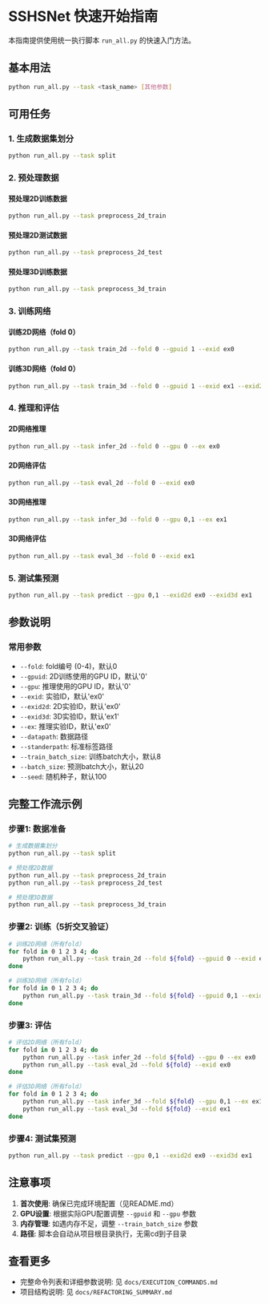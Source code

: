 # SSHSNet 快速开始指南

本指南提供使用统一执行脚本 `run_all.py` 的快速入门方法。

## 基本用法

```bash
python run_all.py --task <task_name> [其他参数]
```

## 可用任务

### 1. 生成数据集划分
```bash
python run_all.py --task split
```

### 2. 预处理数据

#### 预处理2D训练数据
```bash
python run_all.py --task preprocess_2d_train
```

#### 预处理2D测试数据
```bash
python run_all.py --task preprocess_2d_test
```

#### 预处理3D训练数据
```bash
python run_all.py --task preprocess_3d_train
```

### 3. 训练网络

#### 训练2D网络（fold 0）
```bash
python run_all.py --task train_2d --fold 0 --gpuid 1 --exid ex0
```

#### 训练3D网络（fold 0）
```bash
python run_all.py --task train_3d --fold 0 --gpuid 1 --exid ex1 --exid2d ex0
```

### 4. 推理和评估

#### 2D网络推理
```bash
python run_all.py --task infer_2d --fold 0 --gpu 0 --ex ex0
```

#### 2D网络评估
```bash
python run_all.py --task eval_2d --fold 0 --exid ex0
```

#### 3D网络推理
```bash
python run_all.py --task infer_3d --fold 0 --gpu 0,1 --ex ex1
```

#### 3D网络评估
```bash
python run_all.py --task eval_3d --fold 0 --exid ex1
```

### 5. 测试集预测
```bash
python run_all.py --task predict --gpu 0,1 --exid2d ex0 --exid3d ex1
```

## 参数说明

### 常用参数

- `--fold`: fold编号 (0-4)，默认0
- `--gpuid`: 2D训练使用的GPU ID，默认'0'
- `--gpu`: 推理使用的GPU ID，默认'0'
- `--exid`: 实验ID，默认'ex0'
- `--exid2d`: 2D实验ID，默认'ex0'
- `--exid3d`: 3D实验ID，默认'ex1'
- `--ex`: 推理实验ID，默认'ex0'
- `--datapath`: 数据路径
- `--standerpath`: 标准标签路径
- `--train_batch_size`: 训练batch大小，默认8
- `--batch_size`: 预测batch大小，默认20
- `--seed`: 随机种子，默认100

## 完整工作流示例

### 步骤1: 数据准备
```bash
# 生成数据集划分
python run_all.py --task split

# 预处理2D数据
python run_all.py --task preprocess_2d_train
python run_all.py --task preprocess_2d_test

# 预处理3D数据
python run_all.py --task preprocess_3d_train
```

### 步骤2: 训练（5折交叉验证）
```bash
# 训练2D网络（所有fold）
for fold in 0 1 2 3 4; do
    python run_all.py --task train_2d --fold ${fold} --gpuid 0 --exid ex0
done

# 训练3D网络（所有fold）
for fold in 0 1 2 3 4; do
    python run_all.py --task train_3d --fold ${fold} --gpuid 0,1 --exid ex1 --exid2d ex0
done
```

### 步骤3: 评估
```bash
# 评估2D网络（所有fold）
for fold in 0 1 2 3 4; do
    python run_all.py --task infer_2d --fold ${fold} --gpu 0 --ex ex0
    python run_all.py --task eval_2d --fold ${fold} --exid ex0
done

# 评估3D网络（所有fold）
for fold in 0 1 2 3 4; do
    python run_all.py --task infer_3d --fold ${fold} --gpu 0,1 --ex ex1
    python run_all.py --task eval_3d --fold ${fold} --exid ex1
done
```

### 步骤4: 测试集预测
```bash
python run_all.py --task predict --gpu 0,1 --exid2d ex0 --exid3d ex1
```

## 注意事项

1. **首次使用**: 确保已完成环境配置（见README.md）
2. **GPU设置**: 根据实际GPU配置调整 `--gpuid` 和 `--gpu` 参数
3. **内存管理**: 如遇内存不足，调整 `--train_batch_size` 参数
4. **路径**: 脚本会自动从项目根目录执行，无需cd到子目录

## 查看更多

- 完整命令列表和详细参数说明: 见 `docs/EXECUTION_COMMANDS.md`
- 项目结构说明: 见 `docs/REFACTORING_SUMMARY.md`


